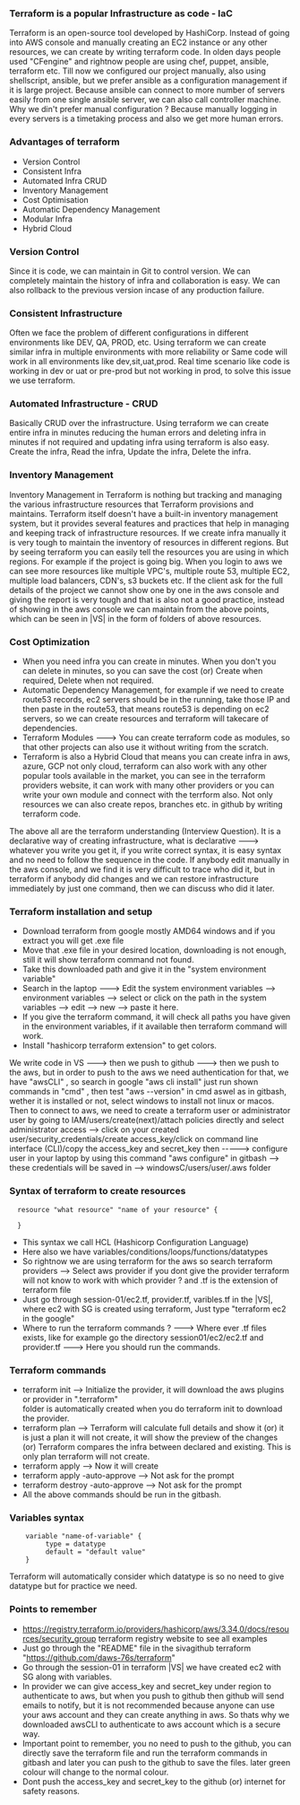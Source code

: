 ### Terraform is a popular Infrastructure as code - IaC
Terraform is an open-source tool developed by HashiCorp. Instead of going into AWS console and manually creating an EC2 instance or any other resources, we can create by writing terraform code. In olden days people used "CFengine" and rightnow people are using chef, puppet, ansible, terraform etc. Till now we configured our project manually, also using shellscript, ansible, but we prefer ansible as a configuration management if it is large project. Because ansible can connect to more number of servers easily from one single ansible server, we can also call controller machine. Why we din't prefer manual configuration ? Because manually logging in every servers is a timetaking process and also we get more human errors.

### Advantages of terraform
- Version Control
- Consistent Infra
- Automated Infra CRUD
- Inventory Management
- Cost Optimisation
- Automatic Dependency Management
- Modular Infra
- Hybrid Cloud

### Version Control
Since it is code, we can maintain in Git to control version. We can completely maintain the history of infra and collaboration is easy. We can also rollback to the previous version incase of any production failure.

### Consistent Infrastructure
Often we face the problem of different configurations in different environments like DEV, QA, PROD, etc. Using terraform we can create similar infra in multiple environments with more reliability or Same code will work in all environments like dev,sit,uat,prod. Real time scenario like code is working in dev or uat or pre-prod but not working in prod, to solve this issue we use terraform.

### Automated Infrastructure - CRUD
Basically CRUD over the infrastructure. Using terraform we can create entire infra in minutes reducing the human errors and deleting infra in minutes if not required and updating infra using terraform is also easy. Create the infra, Read the infra, Update the infra, Delete the infra.

### Inventory Management
Inventory Management in Terraform is nothing but tracking and managing the various infrastructure resources that Terraform provisions and maintains. Terraform itself doesn't have a built-in inventory management system, but it provides several features and practices that help in managing and keeping track of infrastructure resources. If we create infra manually it is very tough to maintain the inventory of resources in different regions. But by seeing terraform you can easily tell the resources you are using in which regions. For example if the project is going big. When you login to aws we can see more resources like multiple VPC's, multiple route 53, multiple EC2, multiple load balancers, CDN's, s3 buckets etc. If the client ask for the full details of the project we cannot show one by one in the aws console and giving the report is very tough and that is also not a good practice, instead of showing in the aws console we can maintain from the above points, which can be seen in |VS| in the form of folders of above resources.

### Cost Optimization
- When you need infra you can create in minutes. When you don't you can delete in minutes, so you can save
  the cost (or) Create when required, Delete when not required.
- Automatic Dependency Management, for example if we need to create route53 records, ec2 servers 
  should be in the running, take those IP and then paste in the route53, that means route53 is 
  depending on ec2 servers, so we can create resources and terraform will takecare of dependencies.
- Terraform Modules ---> You can create terraform code as modules, so that other projects can also 
  use it without writing from the scratch.
- Terraform is also a Hybrid Cloud that means you can create infra in aws, azure, GCP not only 
  cloud, terraform can also work with any other popular tools available in the market, you can 
  see in the terraform providers website, it can work with many other providers or you can write 
  your own module and connect with the terrform also. Not only resources we can also create repos, 
  branches etc. in github by writing terraform code.

The above all are the terraform understanding (Interview Question). It is a declarative way of creating infrastructure, what is declarative ---> whatever you write you get it, if you write correct syntax, 
it is easy syntax and no need to follow the sequence in the code. If anybody edit manually in the aws console, and we find it is very difficult to trace who did it, but in terraform if anybody did changes 
and we can restore infrastructure immediately by just one command, then we can discuss who did it later.

### Terraform installation and setup
- Download terraform from google mostly AMD64 windows and if you extract you will get .exe file
- Move that .exe file in your desired location, downloading is not enough, still it will show 
  terraform command not found.
- Take this downloaded path and give it in the "system environment variable"
- Search in the laptop ---> Edit the system environment variables --> environment variables --> select 
  or click on the path in the system variables --> edit --> new --> paste it here.
- If you give the terraform command, it will check all paths you have given in the environment
  variables, if it available then terraform command will work.
- Install "hashicorp terraform extension" to get colors.

We write code in VS ---> then we push to github ---> then we push to the aws, but in order to push to the 
aws we need authentication for that, we have "awsCLI" , so search in google "aws cli install" just run shown commands in "cmd" , then test "aws --version" in cmd aswel as in gitbash, wether it is installed or not, select windows to install not linux or macos. Then to connect to aws, we need to create a terraform user or administrator user by going to IAM/users/create(next)/attach policies directly and select administrator access --> click on your created user/security_credentials/create access_key/click on command line interface (CLI)/copy the access_key and secret_key then -----> configure user in your laptop by using this command "aws configure" in gitbash --> these credentials will be saved in --> windowsC/users/user/.aws folder

### Syntax of terraform to create resources

      resource "what resource" "name of your resource" {
      
      }

- This syntax we call HCL (Hashicorp Configuration Language) 
- Here also we have variables/conditions/loops/functions/datatypes
- So rightnow we are using terraform for the aws so search terraform providers --> Select aws 
  provider if you dont give the provider terraform will not know to work with which provider ? 
  and .tf is the extension of terraform file
- Just go through session-01/ec2.tf, provider.tf, varibles.tf in the |VS|, where ec2 with SG is created 
  using terraform, Just type "terraform ec2 in the google"
- Where to run the terraform commands ? ---> Where ever .tf files exists, like for example go
  the directory session01/ec2/ec2.tf and provider.tf ---> Here you should run the commands.

### Terraform commands
- terraform init --> Initialize the provider, it will download the aws plugins or provider in ".terraform"   
  folder is automatically created when you do terraform init to download the provider.
- terraform plan --> Terraform will calculate full details and show it (or) it is just a plan
  it will not create, it will show the preview of the changes (or) Terraform compares the infra between 
  declared and existing. This is only plan terraform will not create.
- terraform apply --> Now it will create
- terraform apply -auto-approve --> Not ask for the prompt
- terraform destroy -auto-approve --> Not ask for the prompt
- All the above commands should be run in the gitbash.

### Variables syntax

        variable "name-of-variable" {
             type = datatype
             default = "default value"
        }

Terraform will automatically consider which datatype is so no need to give datatype but for practice we need.

### Points to remember
- https://registry.terraform.io/providers/hashicorp/aws/3.34.0/docs/resources/security_group
  terraform registry website to see all examples
- Just go through the "README" file in the sivagithub terraform "https://github.com/daws-76s/terraform"
- Go through the session-01 in terraform |VS| we have created ec2 with SG along with variables.
- In provider we can give access_key and secret_key under region to authenticate to aws, but when 
  you push to github then github will send emails to notify, but it is not recommended because anyone 
  can use your aws account and they can create anything in aws. So thats why we downloaded awsCLI to
  authenticate to aws account which is a secure way.
- Important point to remember, you no need to push to the github, you can directly save the terraform
  file and run the terraform commands in gitbash and later you can push to the github to save the files. 
  later green colour will change to the normal colour.
- Dont push the access_key and secret_key to the github (or) internet for safety reasons.
